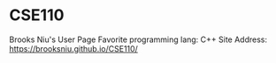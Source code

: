 # CSE110
Brooks Niu's User Page
Favorite programming lang: C++
Site Address: https://brooksniu.github.io/CSE110/